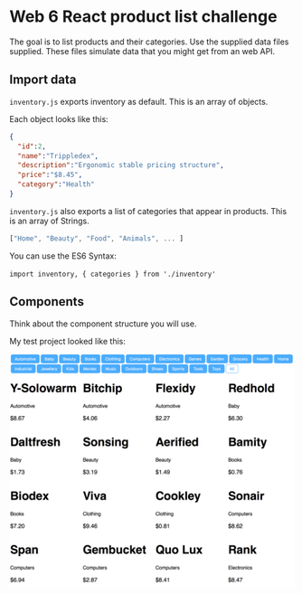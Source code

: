 # Web 6 React product list challenge

The goal is to list products and their categories. 
Use the supplied data files supplied. These files 
simulate data that you might get from an web API. 

## Import data

`inventory.js` exports inventory as default. This is
an array of objects. 

Each object looks like this:

```json
{
  "id":2,
  "name":"Trippledex",
  "description":"Ergonomic stable pricing structure",
  "price":"$8.45",
  "category":"Health"
}
```

`inventory.js` also exports a list of categories 
that appear in products. This is an array of Strings.

```JavaScript
["Home", "Beauty", "Food", "Animals", ... ]
```

You can use the ES6 Syntax:

`import inventory, { categories } from './inventory'`

## Components 

Think about the component structure you will use. 

My test project looked like this: 

![Example](Screen-Shot.png)
